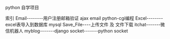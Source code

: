 python 自学项目

索引
Email--------用户注册邮箱验证  ajax email python-cgi编程
Excel--------excel表导入到数据库 mysql
Save_File----上传文件 及 文件下载
itchat-------微信机器人
myblog-------django
socket-------python socket
